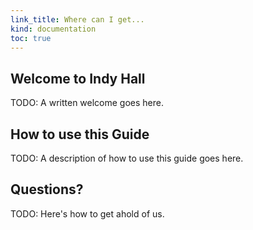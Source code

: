 ```yaml
--- 
link_title: Where can I get...
kind: documentation
toc: true
---
```


## Welcome to Indy Hall

TODO: A written welcome goes here.

## How to use this Guide

TODO: A description of how to use this guide goes here.

## Questions?

TODO: Here's how to get ahold of us.